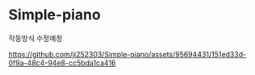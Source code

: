 # Simple-piano
작동방식 수정예정


https://github.com/ji252303/Simple-piano/assets/95694431/151ed33d-0f9a-48c4-94e8-cc5bda1ca416

